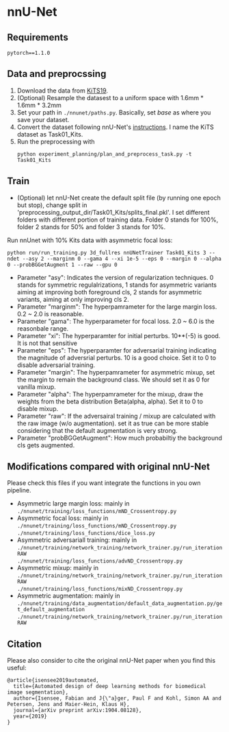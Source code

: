 nnU-Net
=====================================

## Requirements 

```
pytorch==1.1.0
```

## Data and preprocssing
1. Download the data from [KiTS19](https://github.com/neheller/kits19).
2. (Optional) Resample the datasest to a uniform space with 1.6mm * 1.6mm * 3.2mm
3. Set your path in `./nnunet/paths.py`. Basically, set *base* as where you save your dataset.
4. Convert the dataset following nnU-Net's [instructions](https://github.com/MIC-DKFZ/nnUNet/blob/master/documentation/dataset_conversion.md). I name the KiTS dataset as Task01_Kits.
5. Run the preprocessing with 
    ```
    python experiment_planning/plan_and_preprocess_task.py -t Task01_Kits
    ```

## Train
- (Optional) let nnU-Net create the default split file (by running one epoch but stop), change split in  'preprocessing_output_dir/Task01_Kits/splits_final.pkl'. I set different folders with different portion of training data. Folder 0 stands for 100%, folder 2 stands for 50% and folder 3 stands for 10%.


Run nnUnet with 10% Kits data with asymmetric focal loss:

```
python run/run_training.py 3d_fullres nnUNetTrainer Task01_Kits 3 --ndet --asy 2 --marginm 0 --gama 4 --xi 1e-5 --eps 0 --margin 0 --alpha 0 --probBGGetAugment 1 --raw --gpu 0
```

- Parameter "asy": Indicates the version of regularization techniques. 0 stands for symmetric regulalrizations, 1 stands for asymmetric variants aiming at improving both foreground cls, 2 stands for asymmetric variants, aiming at only improving cls 2.
- Parameter "marginm": The hyperpamrameter for the large margin loss. 0.2 ~ 2.0 is reasonable.
- Parameter "gama": The hyperparameter for focal loss. 2.0 ~ 6.0 is the reasonbale range.
- Parameter "xi": The hyperparamter for initial perturbs. 10**(-5) is good. It is not that sensitive
- Parameter "eps": The hyperparamter for adversarial training indicating the magnitude of adversrial perturbs. 10 is a good choice. Set it to 0 to disable adversarial training.
- Parameter "margin": The hyperpamrameter for asymmetric mixup, set the margin to remain the background class. We should set it as 0 for vanilla mixup.
- Parameter "alpha": The hyperpamrameter for the mixup, draw the weights from the beta distribution Beta(alpha, alpha). Set it to 0 to disable mixup.
- Parameter "raw": If the adversairal training / mixup are calculated with the raw image (w/o augmentation). set it as true can be more stable considering that the default augmentation is very strong.
- Parameter "probBGGetAugment": How much probabiltiy the background cls gets augmented.

## Modifications compared with original nnU-Net
Please check this files if you want integrate the functions in you own pipeline.

- Asymmetric large margin loss: mainly in   
    `./nnunet/training/loss_functions/mND_Crossentropy.py`
- Asymmetric focal loss: mainly in  
    `./nnunet/training/loss_functions/mND_Crossentropy.py`  
    `./nnunet/training/loss_functions/dice_loss.py`
- Asymmetric adversariall training: mainly in   
    `./nnunet/training/network_training/network_trainer.py/run_iterationRAW`    
    `./nnunet/training/loss_functions/advND_Crossentropy.py`
- Asymmetric mixup: mainly in   
    `./nnunet/training/network_training/network_trainer.py/run_iterationRAW`    
    `./nnunet/training/loss_functions/mixND_Crossentropy.py`
- Asymmetric augmentation: mainly in    
    `./nnunet/training/data_augmentation/default_data_augmentation.py/get_default_augmentation`     
    `./nnunet/training/network_training/network_trainer.py/run_iterationRAW`

## Citation
Please also consider to cite the original nnU-Net paper when you find this useful:

```
@article{isensee2019automated,
  title={Automated design of deep learning methods for biomedical image segmentation},
  author={Isensee, Fabian and J{\"a}ger, Paul F and Kohl, Simon AA and Petersen, Jens and Maier-Hein, Klaus H},
  journal={arXiv preprint arXiv:1904.08128},
  year={2019}
}
```